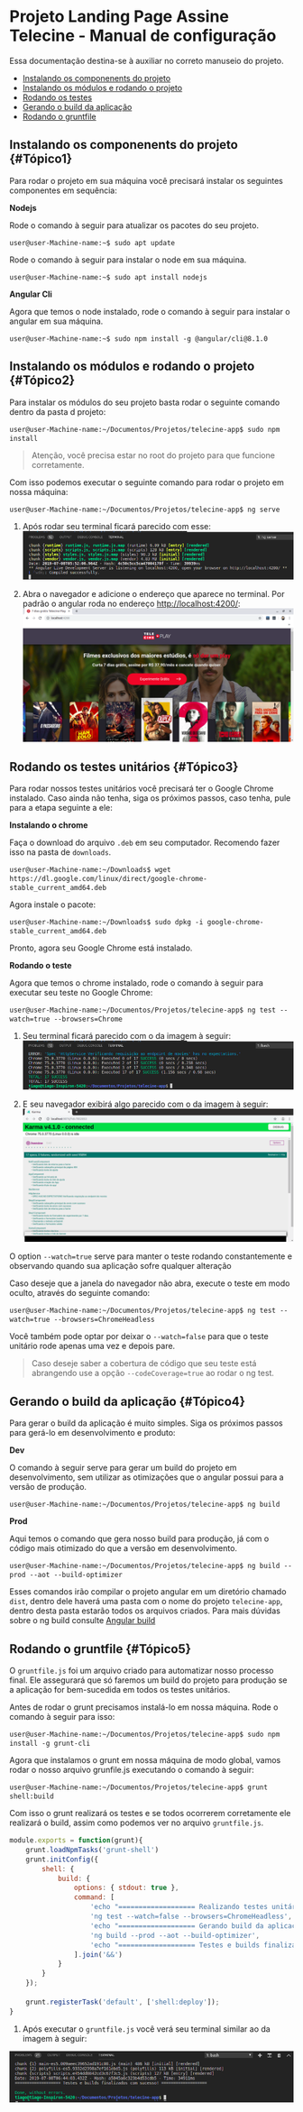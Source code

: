 # Projeto Landing Page Assine Telecine - Manual de configuração

Essa documentação destina-se à auxiliar no correto manuseio do projeto.

* [Instalando os componenents do projeto](#Tópico1)
* [Instalando os módulos e rodando o projeto](#Tópico2)
* [Rodando os testes](#Tópico3)
* [Gerando o build da aplicação](#Tópico4)
* [Rodando o gruntfile](#Tópico5)


## Instalando os componenents do projeto {#Tópico1}

Para rodar o projeto em sua máquina você precisará instalar os seguintes componentes em sequência:

**Nodejs**

Rode o comando à seguir para atualizar os pacotes do seu projeto.
```console
user@user-Machine-name:~$ sudo apt update
```

Rode o comando à seguir para instalar o node em sua máquina.
```console
user@user-Machine-name:~$ sudo apt install nodejs
```

**Angular Cli**

Agora que temos o node instalado, rode o comando à seguir para instalar o angular em sua máquina.
```console
user@user-Machine-name:~$ sudo npm install -g @angular/cli@8.1.0
```

## Instalando os módulos e rodando o projeto {#Tópico2}

Para instalar os módulos do seu projeto basta rodar o seguinte comando dentro da pasta d projeto:

```console
user@user-Machine-name:~/Documentos/Projetos/telecine-app$ sudo npm install
```

> Atenção, você precisa estar no root do projeto para que funcione corretamente.

Com isso podemos executar o seguinte comando para rodar o projeto em nossa máquina:

```console
user@user-Machine-name:~/Documentos/Projetos/telecine-app$ ng serve
```

1. Após rodar seu terminal ficará parecido com esse:
![Terminal rodando {w=100%}](src/assets/img/documentation/terminal_running_app.png)


2. Abra o navegador e adicione o endereço que aparece no terminal. Por padrão o angular roda no endereço [http://localhost:4200/](http://localhost:4200/):
![Browser rodando {w=100%}](src/assets/img/documentation/browser_running_app.png)

## Rodando os testes unitários {#Tópico3}

Para rodar nossos testes unitários você precisará ter o Google Chrome instalado. Caso ainda não tenha, siga os próximos passos, caso tenha, pule para a etapa seguinte a ele:

**Instalando o chrome**

Faça o download do arquivo `.deb` em seu computador. Recomendo fazer isso na pasta de `downloads`.

```console
user@user-Machine-name:~/Downloads$ wget https://dl.google.com/linux/direct/google-chrome-stable_current_amd64.deb
```

Agora instale o pacote:
```console
user@user-Machine-name:~/Downloads$ sudo dpkg -i google-chrome-stable_current_amd64.deb
```

Pronto, agora seu Google Chrome está instalado.

**Rodando o teste**

Agora que temos o chrome instalado, rode o comando à seguir para executar seu teste no Google Chrome:

```console
user@user-Machine-name:~/Documentos/Projetos/telecine-app$ ng test --watch=true --browsers=Chrome
```

1. Seu terminal ficará parecido com o da imagem à seguir:
![Terminal rodando teste {w=100%}](src/assets/img/documentation/terminal_running_test.png)

2. E seu navegador exibirá algo parecido com o da imagem à seguir:
![Navegador rodando teste {w=100%}](src/assets/img/documentation/browser_running_test.png)

O option `--watch=true` serve para manter o teste rodando constantemente e observando quando sua aplicação sofre qualquer alteração

Caso deseje que a janela do navegador não abra, execute o teste em modo oculto, através do seguinte comando:

```console
user@user-Machine-name:~/Documentos/Projetos/telecine-app$ ng test --watch=true --browsers=ChromeHeadless
```

Você também pode optar por deixar o `--watch=false` para que o teste unitário rode apenas uma vez e depois pare.

> Caso deseje saber a cobertura de código que seu teste está abrangendo use a opção `--codeCoverage=true` ao rodar o ng test.

## Gerando o build da aplicação {#Tópico4}

Para gerar o build da aplicação é muito simples. Siga os próximos passos para gerá-lo em desenvolvimento e produto: 

**Dev**

O comando à seguir serve para gerar um build do projeto em desenvolvimento, sem utilizar as otimizações que o angular possui para a versão de produção.
```console
user@user-Machine-name:~/Documentos/Projetos/telecine-app$ ng build
```

**Prod**

Aqui temos o comando que gera nosso build para produção, já com o código mais otimizado do que a versão em desenvolvimento. 

```console
user@user-Machine-name:~/Documentos/Projetos/telecine-app$ ng build --prod --aot --build-optimizer
```

Esses comandos irão compilar o projeto angular em um diretório chamado `dist`, dentro dele haverá uma pasta com o nome do projeto `telecine-app`, dentro desta pasta estarão todos os arquivos criados. Para mais dúvidas sobre o ng build consulte [Angular build](https://angular.io/cli/build)


## Rodando o gruntfile {#Tópico5}

O `gruntfile.js` foi um arquivo criado para automatizar nosso processo final. Ele assegurará que só faremos um build do projeto para produção se a aplicação for bem-sucedida em todos os testes unitários. 

Antes de rodar o grunt precisamos instalá-lo em nossa máquina. Rode o comando à seguir para isso:

```console
user@user-Machine-name:~/Documentos/Projetos/telecine-app$ sudo npm install -g grunt-cli
```

Agora que instalamos o grunt em nossa máquina de modo global, vamos rodar o nosso arquivo grunfile.js executando o comando à seguir:

```console
user@user-Machine-name:~/Documentos/Projetos/telecine-app$ grunt shell:build
```

Com isso o grunt realizará os testes e se todos ocorrerem corretamente ele realizará o build, assim como podemos ver no arquivo `gruntfile.js`. 


```javascript
module.exports = function(grunt){
    grunt.loadNpmTasks('grunt-shell')
    grunt.initConfig({
        shell: {
            build: {
                options: { stdout: true },
                command: [
                    'echo "=================== Realizando testes unitários ==================="',
                    'ng test --watch=false --browsers=ChromeHeadless',
                    'echo "=================== Gerando build da aplicação para produção ==================="',
                    'ng build --prod --aot --build-optimizer',
                    'echo "=================== Testes e builds finalizados com sucesso! ==================="',
                ].join('&&')
            }
        }
    });
 
    grunt.registerTask('default', ['shell:deploy']);
}
``` 

1. Após executar o `gruntfile.js` você verá seu terminal similar ao da imagem à seguir:

![Terminal rodando o gruntfile.js {w=100%}](src/assets/img/documentation/terminal_running_gruntfile.png)